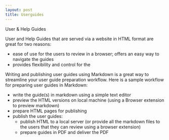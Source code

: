 ```yaml
---
layout: post
title: Userguides
---
```


User & Help Guides

User and Help Guides that are served via a website in HTML format are great for two reasons:
- ease of use for the users to review in a browser; offers an easy way to navigate the guides
- provides flexibility and control for the 


Writing and publishing user guides using Markdown is a great way to streamline your user guide preparation workflow. Here is a sample workflow for preparing user guides in Markdown:

- write the guide(s) in markdown using a simple text editor
- preview the HTML versions on local machine (using a Browser extension to preview markdown)
- prepare HTML pages for publishing
- publish the user guides:
   - publish HTML to a local server (or provide all the markdown files to the users that they can review using a browser extension)
   - prepare guides in PDF and deliver the PDF
